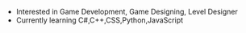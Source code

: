 
- Interested in Game Development, Game Designing, Level Designer
- Currently learning C#,C++,CSS,Python,JavaScript


<!---
zakuras/zakuras is a ✨ special ✨ repository because its `README.md` (this file) appears on your GitHub profile.
You can click the Preview link to take a look at your changes.
--->
